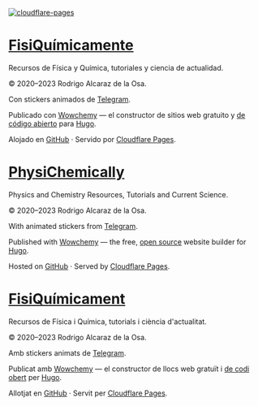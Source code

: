<a href="https://github.com/rodrigoalcarazdelaosa/fisiquimicamente/actions/workflows/publish-CFP.yml" target="_blank" rel="noopener"><img draggable="false" class="icon" alt="cloudflare-pages" src="https://github.com/rodrigoalcarazdelaosa/fisiquimicamente/actions/workflows/publish-CFP.yml/badge.svg"></a>

# [FisiQuímicamente](https://fisiquimicamente.com/)

Recursos de Física y Química, tutoriales y ciencia de actualidad.

&copy; 2020&ndash;2023 Rodrigo Alcaraz de la Osa.

Con stickers animados de <a href="https://telegram.org/blog/animated-stickers/blog/animated-stickers" target="_blank" rel="noopener" title="Telegram">Telegram</a>.

Publicado con <a href="https://wowchemy.com" target="_blank" rel="noopener">Wowchemy</a> —
    el constructor de sitios web gratuito y <a href="https://github.com/wowchemy/wowchemy-hugo-themes" target="_blank" rel="noopener">
    de código abierto</a> para <a href="https://gohugo.io" target="_blank" rel="noopener">Hugo</a>.

Alojado en <a href="https://github.com/rodrigoalcarazdelaosa/fisiquimicamente" target="_blank" rel="noopener">GitHub</a> · Servido por <a href="https://pages.cloudflare.com" target="_blank" rel="noopener">Cloudflare Pages</a>.

# [PhysiChemically](https://physichemically.com/)

Physics and Chemistry Resources, Tutorials and Current Science.

&copy; 2020&ndash;2023 Rodrigo Alcaraz de la Osa.

With animated stickers from <a href="https://telegram.org/blog/animated-stickers" target="_blank" rel="noopener" title="Telegram">Telegram</a>.

Published with <a href="https://wowchemy.com" target="_blank" rel="noopener">Wowchemy</a>  —
    the free, <a href="https://github.com/wowchemy/wowchemy-hugo-themes" target="_blank" rel="noopener">
    open source</a> website builder for <a href="https://gohugo.io" target="_blank" rel="noopener">Hugo</a>.

Hosted on <a href="https://github.com/rodrigoalcarazdelaosa/fisiquimicamente" target="_blank" rel="noopener">GitHub</a> · Served by <a href="https://pages.cloudflare.com" target="_blank" rel="noopener">Cloudflare Pages</a>.

# [FisiQuímicament](https://fisiquimicament.com/)

Recursos de Física i Química, tutorials i ciència d'actualitat.

&copy; 2020&ndash;2023 Rodrigo Alcaraz de la Osa.

Amb stickers animats de <a href="https://telegram.org/blog/animated-stickers" target="_blank" rel="noopener" title="Telegram">Telegram</a>.

Publicat amb <a href="https://wowchemy.com" target="_blank" rel="noopener">Wowchemy</a> —
    el constructor de llocs web gratuït i <a href="https://github.com/wowchemy/wowchemy-hugo-themes" target="_blank" rel="noopener">
    de codi obert</a> per <a href="https://gohugo.io" target="_blank" rel="noopener">Hugo</a>.

Allotjat en <a href="https://github.com/rodrigoalcarazdelaosa/fisiquimicamente" target="_blank" rel="noopener">GitHub</a> · Servit per <a href="https://pages.cloudflare.com" target="_blank" rel="noopener">Cloudflare Pages</a>.